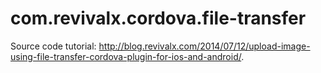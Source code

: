 com.revivalx.cordova.file-transfer
==================================

Source code tutorial: http://blog.revivalx.com/2014/07/12/upload-image-using-file-transfer-cordova-plugin-for-ios-and-android/.
